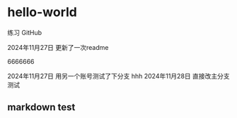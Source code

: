 # hello-world

练习 GitHub

2024年11月27日
更新了一次readme

6666666

2024年11月27日
用另一个账号测试了下分支
hhh
2024年11月28日
直接改主分支测试

## markdown test
